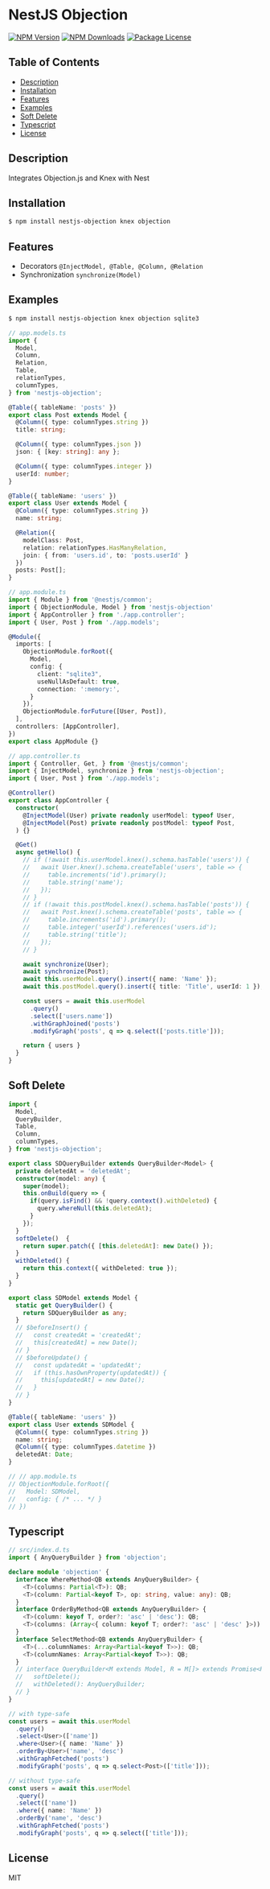 # NestJS Objection

<a href="https://www.npmjs.com/package/nestjs-objection"><img src="https://img.shields.io/npm/v/nestjs-objection.svg" alt="NPM Version" /></a>
<a href="https://www.npmjs.com/package/nestjs-objection"><img src="https://img.shields.io/npm/dm/nestjs-objection.svg" alt="NPM Downloads" /></a>
<a href="https://www.npmjs.com/package/nestjs-objection"><img src="https://img.shields.io/npm/l/nestjs-objection.svg" alt="Package License" /></a>

## Table of Contents

- [Description](#description)
- [Installation](#installation)
- [Features](#features)
- [Examples](#examples)
- [Soft Delete](#soft-delete)
- [Typescript](#typescript)
- [License](#license)

## Description
Integrates Objection.js and Knex with Nest

## Installation

```bash
$ npm install nestjs-objection knex objection
```

## Features

- Decorators ```@InjectModel, @Table, @Column, @Relation ```
- Synchronization ```synchronize(Model)```

## Examples
```bash
$ npm install nestjs-objection knex objection sqlite3
```

```ts
// app.models.ts
import { 
  Model, 
  Column, 
  Relation, 
  Table, 
  relationTypes, 
  columnTypes, 
} from 'nestjs-objection';

@Table({ tableName: 'posts' })
export class Post extends Model {
  @Column({ type: columnTypes.string })
  title: string;

  @Column({ type: columnTypes.json })
  json: { [key: string]: any };

  @Column({ type: columnTypes.integer })
  userId: number;
}

@Table({ tableName: 'users' })
export class User extends Model {
  @Column({ type: columnTypes.string })
  name: string;

  @Relation({ 
    modelClass: Post, 
    relation: relationTypes.HasManyRelation, 
    join: { from: 'users.id', to: 'posts.userId' } 
  })
  posts: Post[];
}
```

```ts
// app.module.ts
import { Module } from '@nestjs/common';
import { ObjectionModule, Model } from 'nestjs-objection'
import { AppController } from './app.controller';
import { User, Post } from './app.models';

@Module({
  imports: [
    ObjectionModule.forRoot({
      Model,
      config: {
        client: "sqlite3",
        useNullAsDefault: true,
        connection: ':memory:',
      }
    }),
    ObjectionModule.forFuture([User, Post]),
  ],
  controllers: [AppController],
})
export class AppModule {}
```

```ts
// app.controller.ts
import { Controller, Get, } from '@nestjs/common';
import { InjectModel, synchronize } from 'nestjs-objection';
import { User, Post } from './app.models';

@Controller()
export class AppController {
  constructor(
    @InjectModel(User) private readonly userModel: typeof User,
    @InjectModel(Post) private readonly postModel: typeof Post,
  ) {}

  @Get()
  async getHello() {
    // if (!await this.userModel.knex().schema.hasTable('users')) { 
    //   await User.knex().schema.createTable('users', table => {
    //     table.increments('id').primary();
    //     table.string('name');
    //   });
    // }
    // if (!await this.postModel.knex().schema.hasTable('posts')) { 
    //   await Post.knex().schema.createTable('posts', table => {
    //     table.increments('id').primary();
    //     table.integer('userId').references('users.id');
    //     table.string('title');
    //   });
    // }

    await synchronize(User);
    await synchronize(Post);
    await this.userModel.query().insert({ name: 'Name' });
    await this.postModel.query().insert({ title: 'Title', userId: 1 });

    const users = await this.userModel
      .query()
      .select(['users.name'])
      .withGraphJoined('posts')
      .modifyGraph('posts', q => q.select(['posts.title']));

    return { users }
  }
}
```

## Soft Delete

```ts
import { 
  Model, 
  QueryBuilder,
  Table, 
  Column, 
  columnTypes, 
} from 'nestjs-objection';

export class SDQueryBuilder extends QueryBuilder<Model> {
  private deletedAt = 'deletedAt';
  constructor(model: any) {
    super(model);
    this.onBuild(query => {
      if(query.isFind() && !query.context().withDeleted) {
        query.whereNull(this.deletedAt);
      }
    });
  }
  softDelete()  {
    return super.patch({ [this.deletedAt]: new Date() });
  }
  withDeleted() {
    return this.context({ withDeleted: true });
  }
}

export class SDModel extends Model {
  static get QueryBuilder() {
    return SDQueryBuilder as any;
  }
  // $beforeInsert() {
  //   const createdAt = 'createdAt';
  //   this[createdAt] = new Date();
  // }
  // $beforeUpdate() {
  //   const updatedAt = 'updatedAt';
  //   if (this.hasOwnProperty(updatedAt)) {
  //     this[updatedAt] = new Date();
  //   }
  // }
}

@Table({ tableName: 'users' })
export class User extends SDModel {
  @Column({ type: columnTypes.string })
  name: string;
  @Column({ type: columnTypes.datetime })
  deletedAt: Date;
}

// // app.module.ts
// ObjectionModule.forRoot({
//   Model: SDModel,
//   config: { /* ... */ }
// })
```

## Typescript

```ts
// src/index.d.ts
import { AnyQueryBuilder } from 'objection';

declare module 'objection' {
  interface WhereMethod<QB extends AnyQueryBuilder> {
    <T>(columns: Partial<T>): QB;
    <T>(column: Partial<keyof T>, op: string, value: any): QB;
  }
  interface OrderByMethod<QB extends AnyQueryBuilder> {
    <T>(column: keyof T, order?: 'asc' | 'desc'): QB;
    <T>(columns: (Array<{ column: keyof T; order?: 'asc' | 'desc' }>)): QB;
  }
  interface SelectMethod<QB extends AnyQueryBuilder> {
    <T>(...columnNames: Array<Partial<keyof T>>): QB;
    <T>(columnNames: Array<Partial<keyof T>>): QB;
  }
  // interface QueryBuilder<M extends Model, R = M[]> extends Promise<R> {
  //   softDelete();
  //   withDeleted(): AnyQueryBuilder;
  // }
}
```

```ts
// with type-safe
const users = await this.userModel
  .query()
  .select<User>(['name'])
  .where<User>({ name: 'Name' })
  .orderBy<User>('name', 'desc')
  .withGraphFetched('posts')
  .modifyGraph('posts', q => q.select<Post>(['title']));

// without type-safe
const users = await this.userModel
  .query()
  .select(['name'])
  .where({ name: 'Name' })
  .orderBy('name', 'desc')
  .withGraphFetched('posts')
  .modifyGraph('posts', q => q.select(['title']));
```

## License

MIT
